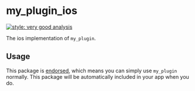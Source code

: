 # my_plugin_ios

[![style: very good analysis][very_good_analysis_badge]][very_good_analysis_link]

The ios implementation of `my_plugin`.

## Usage

This package is [endorsed][endorsed_link], which means you can simply use `my_plugin`
normally. This package will be automatically included in your app when you do.

[endorsed_link]: https://flutter.dev/docs/development/packages-and-plugins/developing-packages#endorsed-federated-plugin
[very_good_analysis_badge]: https://img.shields.io/badge/style-very_good_analysis-B22C89.svg
[very_good_analysis_link]: https://pub.dev/packages/very_good_analysis